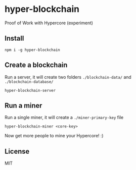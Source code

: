 # hyper-blockchain

Proof of Work with Hypercore (experiment)

## Install

```
npm i -g hyper-blockchain
```

## Create a blockchain

Run a server, it will create two folders `./blockchain-data/` and `./blockchain-database/`

```
hyper-blockchain-server
```

## Run a miner

Run a single miner, it will create a `./miner-primary-key` file

`hyper-blockchain-miner <core-key>`

Now get more people to mine your Hypercore! :)

## License

MIT
